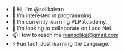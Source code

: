 - 👋 Hi, I’m @solikaivan
- 👀 I’m interested in programming
- 🌱 I’m currently learning PLP Academy.
- 💞️ I’m looking to collaborate on Laco Net.
- 📫 How to reach me ivansolika@gmail.com
- ⚡ Fun fact: Just learning the Language.

<!---
solikaivan/solikaivan is a ✨ special ✨ repository because its `README.md` (this file) appears on your GitHub profile.
You can click the Preview link to take a look at your changes.
--->
